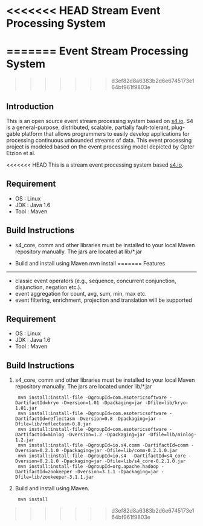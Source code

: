 <<<<<<< HEAD
Stream Event Processing System
===================================
=======
 Event Stream Processing System
==============================
>>>>>>> d3ef82d8a6383b2d6e6745173e164bf961f9803e

Introduction 
-----------------------
This is an open source event stream processing system based on [s4.io](http://s4.io). S4 is a general-purpose, distributed, scalable, partially fault-tolerant, plug-gable platform that allows programmers to easily develop applications for processing continuous unbounded streams of data. This event processing project is modeled based on the event processing model depicted by Opter Etzion et al.

<<<<<<< HEAD
This is a stream event processing system based [s4.io](http://s4.io).

Requirement
-----------------------

* OS : Linux
* JDK : Java 1.6
* Tool : Maven

Build Instructions 
-----------------------

* s4_core, comm and other libraries must be installed to your local Maven repository manually. 
 The jars are located at lib/*.jar 
 
* Build and install using Maven
    mvn install
=======
Features
--------------------------
 * classic event operators (e.g., sequence, concurrent conjunction, disjunction, negation etc.).
 * event aggregation for count, avg, sum, min, max etc.
 * event filtering, enrichment, projection and translation will be supported

Requirement
---------------------------

 * OS : Linux
 * JDK : Java 1.6
 * Tool : Maven

Build Instructions 
---------------------------

1. s4_core, comm and other libraries must be installed to your local Maven repository manually. 
 The jars are located under lib/*.jar 

        mvn install:install-file -DgroupId=com.esotericsoftware -DartifactId=kryo -Dversion=1.01 -Dpackaging=jar -Dfile=lib/kryo-1.01.jar
        mvn install:install-file -DgroupId=com.esotericsoftware -DartifactId=reflectasm -Dversion=0.8 -Dpackaging=jar -Dfile=lib/reflectasm-0.8.jar
        mvn install:install-file -DgroupId=com.esotericsoftware -DartifactId=minlog -Dversion=1.2 -Dpackaging=jar -Dfile=lib/minlog-1.2.jar          
        mvn install:install-file -DgroupId=io.s4.comm -DartifactId=comm -Dversion=0.2.1.0 -Dpackaging=jar -Dfile=lib/comm-0.2.1.0.jar          
        mvn install:install-file -DgroupId=io.s4  -DartifactId=s4_core -Dversion=0.2.1.0 -Dpackaging=jar -Dfile=lib/s4_core-0.2.1.0.jar        
        mvn install:install-file -DgroupId=org.apache.hadoop -DartifactId=zookeeper -Dversion=3.1.1 -Dpackaging=jar -Dfile=lib/zookeeper-3.1.1.jar                       

2. Build and install using Maven.

        mvn install
>>>>>>> d3ef82d8a6383b2d6e6745173e164bf961f9803e
